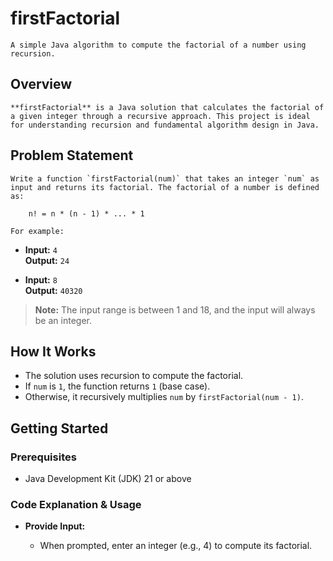 # firstFactorial

    A simple Java algorithm to compute the factorial of a number using recursion.

## Overview

    **firstFactorial** is a Java solution that calculates the factorial of a given integer through a recursive approach. This project is ideal for understanding recursion and fundamental algorithm design in Java.

## Problem Statement

    Write a function `firstFactorial(num)` that takes an integer `num` as input and returns its factorial. The factorial of a number is defined as:

        n! = n * (n - 1) * ... * 1

    For example:

- **Input:** `4`  
  **Output:** `24`

- **Input:** `8`  
  **Output:** `40320`

> **Note:** The input range is between 1 and 18, and the input will always be an integer.

## How It Works

- The solution uses recursion to compute the factorial.
- If `num` is `1`, the function returns `1` (base case).
- Otherwise, it recursively multiplies `num` by `firstFactorial(num - 1)`.

## Getting Started

### Prerequisites

- Java Development Kit (JDK) 21 or above

### Code Explanation & Usage

- **Provide Input:**

    - When prompted, enter an integer (e.g., 4) to compute its factorial.